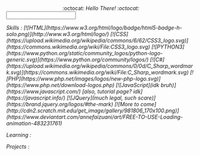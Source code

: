 <!--
### Hi there 👋


**MansiAyer/MansiAyer** is a ✨ _special_ ✨ repository because its `README.md` (this file) appears on your GitHub profile.

Here are some ideas to get you started:

- 🔭 I’m currently working on ...
- 🌱 I’m currently learning ...
- 👯 I’m looking to collaborate on ...
- 🤔 I’m looking for help with ...
- 💬 Ask me about ...
- 📫 How to reach me: ...
- 😄 Pronouns: ...
- ⚡ Fun fact: ...
-->


<div align="center"> :octocat: <i>Hello There!<i> :octocat: <span> </div>
<input type="text" pattern="/general kenobi/i"/>
   
   <p> Skills : 
      <span> [![HTML](https://www.w3.org/html/logo/badge/html5-badge-h-solo.png)](http://www.w3.org/html/logo/) </span>
      <span> [![CSS](https://upload.wikimedia.org/wikipedia/commons/6/62/CSS3_logo.svg)](https://commons.wikimedia.org/wiki/File:CSS3_logo.svg) </span>
      <span> [![PYTHON3](https://www.python.org/static/community_logos/python-logo-generic.svg)](https://www.python.org/community/logos/) </span>
      <span> [![C#](https://upload.wikimedia.org/wikipedia/commons/0/0d/C_Sharp_wordmark.svg)](https://commons.wikimedia.org/wiki/File:C_Sharp_wordmark.svg) </span>
      <span> [![PHP](https://www.php.net/images/logos/new-php-logo.svg)](https://www.php.net/download-logos.php) </span>
      <span> [![JavaScript](idk bruh)](https://www.javascript.com/) [also, tutorial page? idk](https://javascript.info/)</span>
      <span> [![JQuery](much legal, such scare)](https://brand.jquery.org/logos/#the-mark) </span>
      <span> [![More to come](http://cdn2.scratch.mit.edu/get_image/gallery/981806_170x100.png)](https://www.deviantart.com/annefaizuani/art/FREE-TO-USE-Loading-animation-483231761) </span>
   </p>
   
   <p> Learning :
   </p>
   
   <p> Projects :
   </p>
   
  <!-- 
-->
   
